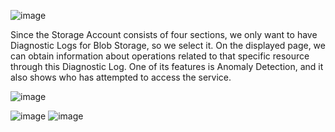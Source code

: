 

![image](https://github.com/user-attachments/assets/ff2ce314-4ac4-4f07-b958-cf7cc534b491)

Since the Storage Account consists of four sections, we only want to have Diagnostic Logs for Blob Storage, so we select it. On the displayed page, we can obtain information about operations related to that specific resource through this Diagnostic Log. One of its features is Anomaly Detection, and it also shows who has attempted to access the service.

![image](https://github.com/user-attachments/assets/72c46dc8-cd0b-439b-b41a-bf5ff0adbbe7)


![image](https://github.com/user-attachments/assets/3b5ad7fa-baf9-4148-800f-650731d9faff)
![image](https://github.com/user-attachments/assets/fbf38870-228d-4ee1-85c9-164eab641d6d)
